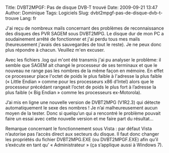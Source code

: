 Title: DVBT2MPGF: Pas de disque DVB-T trouvé
Date: 2009-09-21 13:47
Author: Dominique
Tags: Logiciels
Slug: dvbt2mpgf-pas-de-disque-dvb-t-trouve
Lang: fr

J'ai reçu de nombreux mails concernant des problèmes de reconnaissance
des disques des PVR SAGEM sous DVBT2MPG. Le disque dur de mon PC a
soudainement arrêté de fonctionner et j'ai perdu tous mes mails
(heureusement j'avais des sauvegardes de tout le reste). Je ne peux donc
plus répondre à chacun. Veuillez m'en excuser.  

Avec les fichiers .log qui m'ont été transmis j'ai pu analyser le
problème: il semble que SAGEM ait changé le processeur de ses terminaux
et que le nouveau ne range pas les nombres de la même façon en mémoire.
En effet ce processeur place l'octet de poids le plus faible à l'adresse
la plus faible (« Little Endian » comme pour les processeurs x86
d’Intel) alors que le processeur précédant rangeait l’octet de poids le
plus fort à l’adresse la plus faible (« Big Endian » comme les
processeurs ex-Motorola).  

J’ai mis en ligne une nouvelle version de DVBT2MPG (V1R2.3) qui détecte
automatiquement le sexe des nombres ! Je n’ai malheureusement aucun
moyen de la tester. Donc si quelqu’un qui a rencontré le problème
pouvait faire un essai avec cette nouvelle version et me faire part du
résultat…  

Remarque concernant le fonctionnement sous Vista : par défaut Vista
n’autorise pas l’accès direct aux secteurs du disque. Il faut donc
changer les propriétés du fichier DVBT2MPG.EXE (ou DVBT2MPGF.EXE) afin
qu’il s’exécute en tant qu’ « Administrateur » (ça s’applique aussi à
Windows 7).


